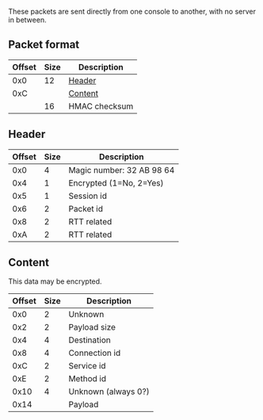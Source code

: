 These packets are sent directly from one console to another, with no server in between.

## Packet format
| Offset | Size | Description |
| --- | --- | --- |
| 0x0 | 12 | [Header](#header) |
| 0xC | | [Content](#content) |
| | 16 | HMAC checksum |

## Header
| Offset | Size | Description |
| --- | --- | --- |
| 0x0 | 4 | Magic number: 32 AB 98 64 |
| 0x4 | 1 | Encrypted (1=No, 2=Yes) |
| 0x5 | 1 | Session id |
| 0x6 | 2 | Packet id |
| 0x8 | 2 | RTT related |
| 0xA | 2 | RTT related |

## Content
This data may be encrypted.

| Offset | Size | Description |
| --- | --- | --- |
| 0x0 | 2 | Unknown |
| 0x2 | 2 | Payload size |
| 0x4 | 4 | Destination |
| 0x8 | 4 | Connection id |
| 0xC | 2 | Service id |
| 0xE | 2 | Method id |
| 0x10 | 4 | Unknown (always 0?) |
| 0x14 | | Payload |